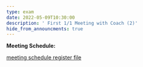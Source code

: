 ```yaml
---
type: exam
date: 2022-05-09T10:30:00
description: ' First 1/1 Meeting with Coach (2)'
hide_from_announcments: true
---
```


**Meeting Schedule:**

[meeting schedule register file](https://docs.google.com/spreadsheets/d/1jJN0dd0Oc_BjJOtIUrYqD3RmB-K2lGHzj_In5E7TUEg/edit?usp=sharing)
